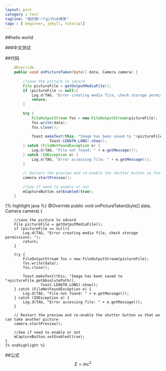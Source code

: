 ```yaml
---
layout: post
category : test
tagline: "我的第一个github博客"
tags : [ beginner, jekyll, tutorial]
---
```


##hello world

###中文测试


##代码

```java
	@Override
	public void onPictureTaken(byte[] data, Camera camera) {
	
		//save the picture to sdcard
		File pictureFile = getOutputMediaFile();
		if (pictureFile == null){
			Log.d(TAG, "Error creating media file, check storage permissions: ");
			return;
		}
	
		try {
			FileOutputStream fos = new FileOutputStream(pictureFile);
			fos.write(data);
			fos.close();
			
			Toast.makeText(this, "Image has been saved to "+pictureFile.getAbsolutePath(), 
					Toast.LENGTH_LONG).show();
		} catch (FileNotFoundException e) {
			Log.d(TAG, "File not found: " + e.getMessage());
		} catch (IOException e) {
			Log.d(TAG, "Error accessing file: " + e.getMessage());
		}
		
		// Restart the preview and re-enable the shutter button so that we can take another picture
		camera.startPreview();
		
		//See if need to enable or not
		mCaptureButton.setEnabled(true);
	}
```

{% highlight java %} 
@Override
    public void onPictureTaken(byte[] data, Camera camera) {

        //save the picture to sdcard
        File pictureFile = getOutputMediaFile();
        if (pictureFile == null){
            Log.d(TAG, "Error creating media file, check storage permissions: ");
            return;
        }

        try {
            FileOutputStream fos = new FileOutputStream(pictureFile);
            fos.write(data);
            fos.close();

            Toast.makeText(this, "Image has been saved to "+pictureFile.getAbsolutePath(), 
                    Toast.LENGTH_LONG).show();
        } catch (FileNotFoundException e) {
            Log.d(TAG, "File not found: " + e.getMessage());
        } catch (IOException e) {
            Log.d(TAG, "Error accessing file: " + e.getMessage());
        }

        // Restart the preview and re-enable the shutter button so that we can take another picture
        camera.startPreview();

        //See if need to enable or not
        mCaptureButton.setEnabled(true);
    }
    {% endhighlight %}

##公式
$$E=mc^2$$
